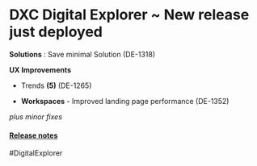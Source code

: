 # DXC Digital Explorer ~ New release just deployed

**Solutions** : Save minimal Solution (DE-1318)

**UX Improvements**
- Trends **(5)** (DE-1265)

- **Workspaces** - Improved landing page performance (DE-1352)

_plus minor fixes_

#### [Release notes](https://github.com/dxc-technology/dxc-digitalexplorer/blob/master/ReleaseNotes/2020.04.08.md)

#DigitalExplorer